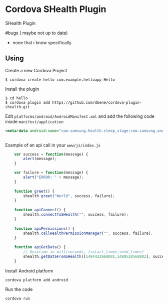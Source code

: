# Cordova SHealth Plugin

SHealth Plugin

#bugs ( maybe not up to date)
- none that i know specifically


## Using

Create a new Cordova Project

    $ cordova create hello com.example.helloapp Hello
    
Install the plugin

    $ cd hello
    $ cordova plugin add https://github.com/dbene/cordova-plugin-shealth.git
    

Edit `platforms/android/AndroidManifest.xml` and add the following code inside `manifest/application`

```xml
<meta-data android:name="com.samsung.health.sleep_stage;com.samsung.android.health.permission.read" android:value="com.samsung.health.food_info;com.samsung.health.food_intake;com.samsung.health.uv_exposure;com.samsung.health.weight;com.samsung.health.ambient_temperature;com.samsung.health.body_temperature;com.samsung.health.step_count;com.samsung.health.sleep;com.samsung.health.blood_glucose;com.samsung.health.hba1c;com.samsung.health.oxygen_saturation;com.samsung.health.blood_pressure;com.samsung.health.heart_rate;com.samsung.health.electrocardiogram;com.samsung.health.exercise;com.samsung.health.water_intake;com.samsung.health.caffeine_intake" />
        
```

Example of an api call in your `www/js/index.js`

```js
	var success = function(message) {
		alert(message);
	}

	var failure = function(message) {
		alert("ERROR: " + message);
	}
		
	function greet() {
		shealth.greet("World", success, failure);
	}
	
	function apiConnect() {
		shealth.connectToSHealth("", success, failure);
	}
	
	function apiPermissions() {
		shealth.callHealthPermissionManager("", success, failure);
	}
	
	function apiGetData() {
		// Unixtime in milliseconds, [<start_time>,<end_time>]
		shealth.getDataFromSHealth([1484422968001,1489520568002], success, failure);
	}
```

Install Android platform

    cordova platform add android
    
Run the code

    cordova run 
